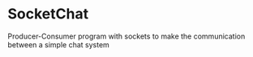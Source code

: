 # SocketChat
Producer-Consumer program with sockets to make the communication between a simple chat system
